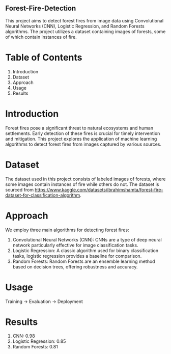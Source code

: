 ## Forest-Fire-Detection 

This project aims to detect forest fires from image data using Convolutional Neural Networks (CNN), Logistic Regression, and Random Forests algorithms. The project utilizes a dataset containing images of forests, some of which contain instances of fire.

# Table of Contents
1. Introduction
2. Dataset
3. Approach
4. Usage
5. Results

# Introduction
Forest fires pose a significant threat to natural ecosystems and human settlements. Early detection of these fires is crucial for timely intervention and mitigation. This project explores the application of machine learning algorithms to detect forest fires from images captured by various sources.

# Dataset
The dataset used in this project consists of labeled images of forests, where some images contain instances of fire while others do not. The dataset is sourced from https://www.kaggle.com/datasets/ibrahimshamta/forest-fire-dataset-for-classification-algorithm. 

# Approach
We employ three main algorithms for detecting forest fires:

1. Convolutional Neural Networks (CNN): CNNs are a type of deep neural network particularly effective for image classification tasks.
2. Logistic Regression: A classic algorithm used for binary classification tasks, logistic regression provides a baseline for comparison.
3. Random Forests: Random Forests are an ensemble learning method based on decision trees, offering robustness and accuracy.

# Usage
Training -> Evaluation -> Deployment

# Results
1. CNN: 0.98
2. Logistic Regression: 0.85
3. Random Forests: 0.81

